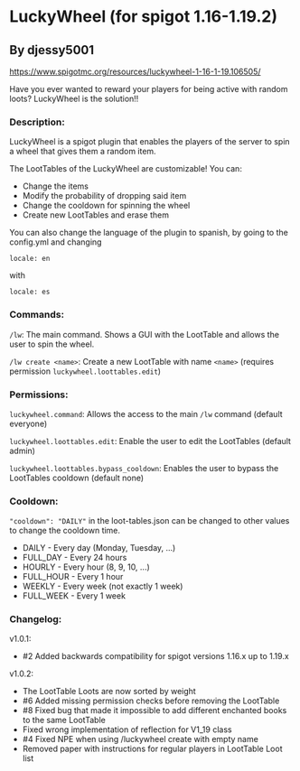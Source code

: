 LuckyWheel (for spigot 1.16-1.19.2)
==========
By djessy5001
-------

https://www.spigotmc.org/resources/luckywheel-1-16-1-19.106505/

Have you ever wanted to reward your players for being active with random loots? LuckyWheel is the solution!!

### Description:

LuckyWheel is a spigot plugin that enables the players of the server to spin a wheel
that gives them a random item.

The LootTables of the LuckyWheel are customizable! You can:

- Change the items
- Modify the probability of dropping said item
- Change the cooldown for spinning the wheel
- Create new LootTables and erase them

You can also change the language of the plugin to spanish, by going to the config.yml
and changing

`locale: en`

with

`locale: es`

### Commands:

`/lw`: The main command. Shows a GUI with the LootTable and allows the user to spin the wheel.

`/lw create <name>`: Create a new LootTable with name `<name>` (requires permission `luckywheel.loottables.edit`)

### Permissions:

`luckywheel.command`: Allows the access to the main `/lw` command (default everyone)

`luckywheel.loottables.edit`: Enable the user to edit the LootTables (default admin)

`luckywheel.loottables.bypass_cooldown`: Enables the user to bypass the LootTables cooldown (default none)

### Cooldown:

`"cooldown": "DAILY"` in the loot-tables.json can be changed to other values to change the
cooldown time.

- DAILY - Every day (Monday, Tuesday, ...)
- FULL_DAY - Every 24 hours
- HOURLY - Every hour (8, 9, 10, ...)
- FULL_HOUR - Every 1 hour
- WEEKLY - Every week (not exactly 1 week)
- FULL_WEEK - Every 1 week

### Changelog:

v1.0.1:

- #2 Added backwards compatibility for spigot versions 1.16.x up to 1.19.x

v1.0.2:

- The LootTable Loots are now sorted by weight
- #6 Added missing permission checks before removing the LootTable
- #8 Fixed bug that made it impossible to add different enchanted books to the same LootTable
- Fixed wrong implementation of reflection for V1_19 class
- #4 Fixed NPE when using /luckywheel create with empty name
- Removed paper with instructions for regular players in LootTable Loot list
